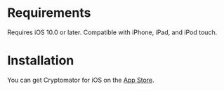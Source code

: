 # Requirements

Requires iOS 10.0 or later. Compatible with iPhone, iPad, and iPod touch.

# Installation

You can get Cryptomator for iOS on the [App Store](https://apps.apple.com/app/cryptomator/id953086535).
